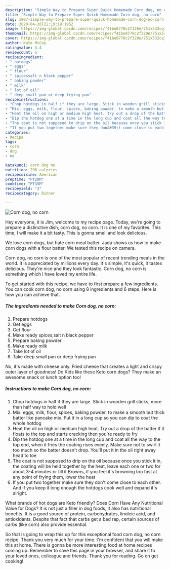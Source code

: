```yaml
---
description: "Simple Way to Prepare Super Quick Homemade Corn dog, no corn"
title: "Simple Way to Prepare Super Quick Homemade Corn dog, no corn"
slug: 1907-simple-way-to-prepare-super-quick-homemade-corn-dog-no-corn
date: 2020-04-26T22:19:19.195Z
image: https://img-global.cpcdn.com/recipes/f41be8770c2f320e/751x532cq70/corn-dog-no-corn-recipe-main-photo.jpg
thumbnail: https://img-global.cpcdn.com/recipes/f41be8770c2f320e/751x532cq70/corn-dog-no-corn-recipe-main-photo.jpg
cover: https://img-global.cpcdn.com/recipes/f41be8770c2f320e/751x532cq70/corn-dog-no-corn-recipe-main-photo.jpg
author: Kate McCoy
ratingvalue: 4.4
reviewcount: 5
recipeingredient:
- " hotdogs"
- " eggs"
- " flour"
- " spicessalt n black pepper"
- " baking powder"
- " milk"
- " lot of oil"
- " deep small pan or deep frying pan"
recipeinstructions:
- "Chop hotdogs in half if they are large. Stick in wooden grill sticks, more than half way to hold well"
- "Mix: eggs, milk, flour, spices, baking powder, to make a smooth but thick batter like pancake mix. Put it in a long cup so you can dip to coat the whole hotdog"
- "Heat the oil on high or medium high heat. Try out a drop of the batter if it floats to the top and starts cracking then you&#39;re ready to fry"
- "Dip the hotdog one at a time in the long cup and coat all the way to the top end, when it fries the coating rises evenly. Make sure not to swirl it too much so the batter doesn&#39;t drop. You&#39;ll put it in the oil right away head to toe"
- "The coat is not supposed to drip on the oil because once you stick it in, the coating will be held together by the heat, leave each one or two for about 3-4 minutes or till it Browns, if you feel it&#39;s browning too fast at any point of frying them, lower the heat"
- "If you put two together make sure they don&#39;t come close to each other. And if you keep it long enough the hotdogs cook well and expand it&#39;s alright."
categories:
- Recipe
tags:
- corn
- dog
- no

katakunci: corn dog no 
nutrition: 296 calories
recipecuisine: American
preptime: "PT20M"
cooktime: "PT35M"
recipeyield: "3"
recipecategory: Dinner

---
```



![Corn dog, no corn](https://img-global.cpcdn.com/recipes/f41be8770c2f320e/751x532cq70/corn-dog-no-corn-recipe-main-photo.jpg)

Hey everyone, it is Jim, welcome to my recipe page. Today, we're going to prepare a distinctive dish, corn dog, no corn. It is one of my favorites. This time, I will make it a bit tasty. This is gonna smell and look delicious.

We love corn dogs, but hate corn meal batter. Jada shows us how to make corn dogs with a flour batter. We tested this recipe on camera.

Corn dog, no corn is one of the most popular of recent trending meals in the world. It is appreciated by millions every day. It's simple, it's quick, it tastes delicious. They're nice and they look fantastic. Corn dog, no corn is something which I have loved my entire life.


To get started with this recipe, we have to first prepare a few ingredients. You can cook corn dog, no corn using 8 ingredients and 6 steps. Here is how you can achieve that.

<!--inarticleads1-->

##### The ingredients needed to make Corn dog, no corn:

1. Prepare  hotdogs
1. Get  eggs
1. Get  flour
1. Make ready  spices,salt n black pepper
1. Prepare  baking powder
1. Make ready  milk
1. Take  lot of oil
1. Take  deep small pan or deep frying pan


No, it&#39;s made with cheese only. Fried cheese that creates a light and crispy outer layer of goodness! Do Kids like these Keto corn dogs? They make an awesome snack or lunch option too! 

<!--inarticleads2-->

##### Instructions to make Corn dog, no corn:

1. Chop hotdogs in half if they are large. Stick in wooden grill sticks, more than half way to hold well
1. Mix: eggs, milk, flour, spices, baking powder, to make a smooth but thick batter like pancake mix. Put it in a long cup so you can dip to coat the whole hotdog
1. Heat the oil on high or medium high heat. Try out a drop of the batter if it floats to the top and starts cracking then you&#39;re ready to fry
1. Dip the hotdog one at a time in the long cup and coat all the way to the top end, when it fries the coating rises evenly. Make sure not to swirl it too much so the batter doesn&#39;t drop. You&#39;ll put it in the oil right away head to toe
1. The coat is not supposed to drip on the oil because once you stick it in, the coating will be held together by the heat, leave each one or two for about 3-4 minutes or till it Browns, if you feel it&#39;s browning too fast at any point of frying them, lower the heat
1. If you put two together make sure they don&#39;t come close to each other. And if you keep it long enough the hotdogs cook well and expand it&#39;s alright.


What brands of hot dogs are Keto friendly? Does Corn Have Any Nutritional Value for Dogs? It is not just a filler in dog foods, it also has nutritional benefits. It is a good source of protein, carbohydrates, linoleic acid, and antioxidants. Despite that fact that carbs get a bad rap, certain sources of carbs (like corn) also provide essential. 

So that is going to wrap this up for this exceptional food corn dog, no corn recipe. Thank you very much for your time. I'm confident that you will make this at home. There is gonna be more interesting food at home recipes coming up. Remember to save this page in your browser, and share it to your loved ones, colleague and friends. Thank you for reading. Go on get cooking!
